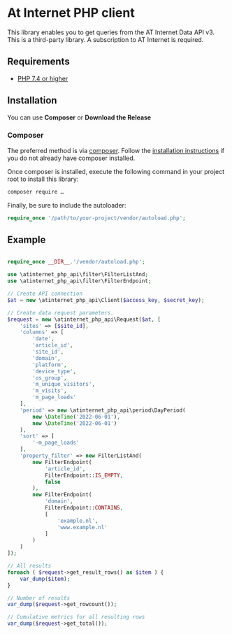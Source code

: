 # At Internet PHP client

This library enables you to get queries from the AT Internet Data API v3.
This is a third-party library.
A subscription to AT Internet is required.

## Requirements ##
* [PHP 7.4 or higher](https://www.php.net/)

## Installation ##

You can use **Composer** or **Download the Release**

### Composer

The preferred method is via [composer](https://getcomposer.org/). Follow the
[installation instructions](https://getcomposer.org/doc/00-intro.md) if you do not already have
composer installed.

Once composer is installed, execute the following command in your project root to install this library:

```sh
composer require …
```

Finally, be sure to include the autoloader:

```php
require_once '/path/to/your-project/vendor/autoload.php';
```

## Example

```php

require_once __DIR__.'/vendor/autoload.php';

use \atinternet_php_api\filter\FilterListAnd;
use \atinternet_php_api\filter\FilterEndpoint;

// Create API connection
$at = new \atinternet_php_api\Client($access_key, $secret_key);

// Create data request parameters.
$request = new \atinternet_php_api\Request($at, [
	'sites' => [$site_id],
	'columns' => [
		'date',
		'article_id',
		'site_id',
		'domain',
		'platform',
		'device_type',
		'os_group',
		'm_unique_visitors',
		'm_visits',
		'm_page_loads'
	],
	'period' => new \atinternet_php_api\period\DayPeriod(
		new \DateTime('2022-06-01'),
		new \DateTime('2022-06-01')
	),
	'sort' => [
		'-m_page_loads'
	],
	'property_filter' => new FilterListAnd(
		new FilterEndpoint(
			'article_id',
			FilterEndpoint::IS_EMPTY,
			false
		),
		new FilterEndpoint(
			'domain',
			FilterEndpoint::CONTAINS,
			[
				'example.nl',
				'www.example.nl'
			]
		)
	)
]);

// All results
foreach ( $request->get_result_rows() as $item ) {
	var_dump($item);
}

// Number of results
var_dump($request->get_rowcount());

// Cumulative metrics for all resulting rows
var_dump($request->get_total());

```

